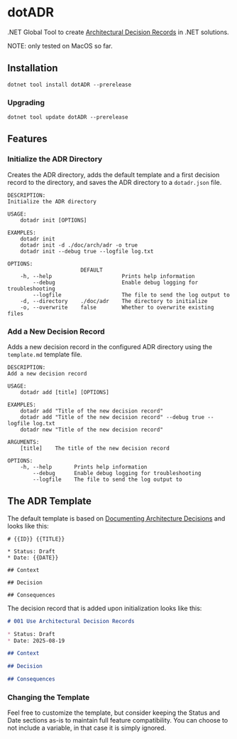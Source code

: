 # dotADR

.NET Global Tool to create [Architectural Decision Records](https://adr.github.io) in .NET solutions.

NOTE: only tested on MacOS so far.

## Installation

```shell
dotnet tool install dotADR --prerelease
```

### Upgrading

```shell
dotnet tool update dotADR --prerelease
```

## Features

### Initialize the ADR Directory

Creates the ADR directory, adds the default template and a first decision record to the directory, and saves the ADR directory to a `dotadr.json` file.

```text
DESCRIPTION:
Initialize the ADR directory

USAGE:
    dotadr init [OPTIONS]

EXAMPLES:
    dotadr init
    dotadr init -d ./doc/arch/adr -o true
    dotadr init --debug true --logfile log.txt

OPTIONS:
                       DEFAULT                                              
    -h, --help                      Prints help information                 
        --debug                     Enable debug logging for troubleshooting
        --logfile                   The file to send the log output to      
    -d, --directory    ./doc/adr    The directory to initialize             
    -o, --overwrite    false        Whether to overwrite existing files     

```

### Add a New Decision Record

Adds a new decision record in the configured ADR directory using the `template.md` template file.

```text
DESCRIPTION:
Add a new decision record

USAGE:
    dotadr add [title] [OPTIONS]

EXAMPLES:
    dotadr add "Title of the new decision record"
    dotadr add "Title of the new decision record" --debug true --logfile log.txt
    dotadr new "Title of the new decision record"

ARGUMENTS:
    [title]    The title of the new decision record

OPTIONS:
    -h, --help       Prints help information                 
        --debug      Enable debug logging for troubleshooting
        --logfile    The file to send the log output to   

```


## The ADR Template

The default template is based on [Documenting Architecture Decisions](https://cognitect.com/blog/2011/11/15/documenting-architecture-decisions) and looks like this:

```text
# {{ID}} {{TITLE}}

* Status: Draft
* Date: {{DATE}}

## Context

## Decision

## Consequences

```

The decision record that is added upon initialization looks like this:

```markdown
# 001 Use Architectural Decision Records

* Status: Draft
* Date: 2025-08-19

## Context

## Decision

## Consequences

```

### Changing the Template

Feel free to customize the template, but consider keeping the Status and Date sections as-is to maintain full feature compatibility.
You can choose to not include a variable, in that case it is simply ignored.
